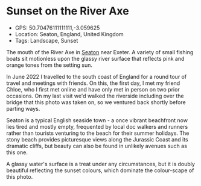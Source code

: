 # Sunset on the River Axe

- GPS: 50.70476111111111,-3.059625
- Location: Seaton, England, United Kingdom
- Tags: Landscape, Sunset

The mouth of the River Axe in [Seaton](https://en.wikipedia.org/wiki/Seaton,_Devon) near Exeter. A variety of small fishing boats sit motionless upon the glassy river surface that reflects pink and orange tones from the setting sun.

In June 2022 I travelled to the south coast of England for a round tour of travel and meetings with friends. On this, the first day, I met my friend Chloe, who I first met online and have only met in person on two prior occasions. On my last visit we'd walked the riverside including over the bridge that this photo was taken on, so we ventured back shortly before parting ways.

Seaton is a typical English seaside town - a once vibrant beachfront now lies tired and mostly empty, frequented by local doc walkers and runners rather than tourists venturing to the beach for their summer holidays. The stony beach provides picturesque views along the Jurassic Coast and its dramatic cliffs, but beauty can also be found in unlikely avenues such as this one.

A glassy water's surface is a treat under any circumstances, but it is doubly beautiful reflecting the sunset colours, which dominate the colour-scape of this photo.
